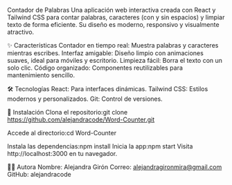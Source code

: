 Contador de Palabras
Una aplicación web interactiva creada con React y Tailwind CSS para contar palabras, caracteres (con y sin espacios) y limpiar texto de forma eficiente. Su diseño es moderno, responsivo y visualmente atractivo.

✨ Características
Contador en tiempo real: Muestra palabras y caracteres mientras escribes.
Interfaz amigable: Diseño limpio con animaciones suaves, ideal para móviles y escritorio.
Limpieza fácil: Borra el texto con un solo clic.
Código organizado: Componentes reutilizables para mantenimiento sencillo.

🛠️ Tecnologías
React: Para interfaces dinámicas.
Tailwind CSS: Estilos modernos y personalizados.
Git: Control de versiones.

🚀 Instalación
Clona el repositorio:git clone https://github.com/alejandracode/Word-Counter.git

Accede al directorio:cd Word-Counter

Instala las dependencias:npm install
Inicia la app:npm start
Visita http://localhost:3000 en tu navegador.

👩‍💻 Autora
Nombre: Alejandra Girón
Correo: alejandragironmira@gmail.com
GitHub: alejandracode
